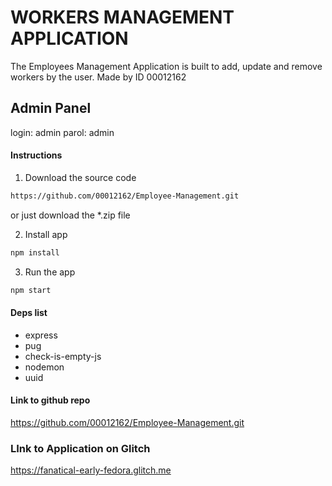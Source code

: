# WORKERS MANAGEMENT APPLICATION

The Employees Management Application is built to add, update and remove workers by the user. Made by ID 00012162

## Admin Panel 

login: admin
parol: admin

#### Instructions
1. Download the source code
``` bash
https://github.com/00012162/Employee-Management.git
```

or just download the *.zip file

2. Install app

```bash
npm install
```

3. Run the app

```bash
npm start
```

#### Deps list
- express
- pug
- check-is-empty-js
- nodemon
- uuid

#### Link to github repo
https://github.com/00012162/Employee-Management.git

### LInk to Application on Glitch
https://fanatical-early-fedora.glitch.me 

